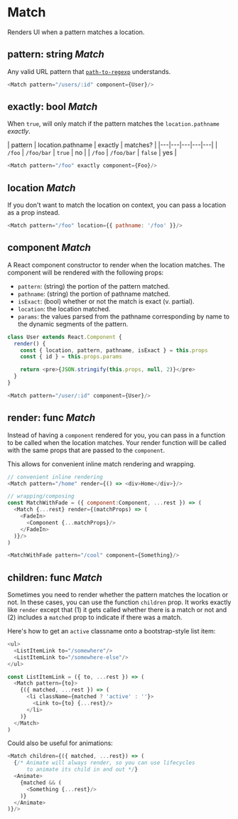 # Match

Renders UI when a pattern matches a location.

## pattern: string _Match_

Any valid URL pattern that [`path-to-regexp`][ptre] understands.

```js
<Match pattern="/users/:id" component={User}/>
```

## exactly: bool _Match_

When `true`, will only match if the pattern matches the
`location.pathname` _exactly_.

| pattern | location.pathname | exactly | matches? |
|---|---|---|---|---|
| `/foo`  | `/foo/bar`  | `true` | no |
| `/foo`  | `/foo/bar`  | `false` | yes |

```js
<Match pattern="/foo" exactly component={Foo}/>
```

## location _Match_

If you don't want to match the location on context, you can pass a
location as a prop instead.

```js
<Match pattern="/foo" location={{ pathname: '/foo' }}/>
```

## component _Match_

A React component constructor to render when the location matches. The
component will be rendered with the following props:

- `pattern`: (string) the portion of the pattern matched.
- `pathname`: (string) the portion of pathname matched.
- `isExact`: (bool) whether or not the match is exact (v. partial).
- `location`: the location matched.
- `params`: the values parsed from the pathname corresponding by name to
  the dynamic segments of the pattern.

```js
class User extends React.Component {
  render() {
    const { location, pattern, pathname, isExact } = this.props
    const { id } = this.props.params

    return <pre>{JSON.stringify(this.props, null, 2)}</pre>
  }
}

<Match pattern="/user/:id" component={User}/>
```

## render: func _Match_

Instead of having a `component` rendered for you, you can pass in a
function to be called when the location matches. Your render function
will be called with the same props that are passed to the `component`.

This allows for convenient inline match rendering and wrapping.

```js
// convenient inline rendering
<Match pattern="/home" render={() => <div>Home</div>}/>

// wrapping/composing
const MatchWithFade = ({ component:Component, ...rest }) => (
  <Match {...rest} render={(matchProps) => (
    <FadeIn>
      <Component {...matchProps}/>
    </FadeIn>
  )}/>
)

<MatchWithFade pattern="/cool" component={Something}/>
```

## children: func _Match_

Sometimes you need to render whether the pattern matches the location or not. In these cases, you can use the function `children` prop. It works exactly like `render` except that (1) it gets called whether there is a match or not and (2) includes a `matched` prop to indicate if there was a match.

Here's how to get an `active` classname onto a bootstrap-style list item:

```js
<ul>
  <ListItemLink to="/somewhere"/>
  <ListItemLink to="/somewhere-else"/>
</ul>

const ListItemLink = ({ to, ...rest }) => (
  <Match pattern={to}>
    {({ matched, ...rest }) => (
      <li className={matched ? 'active' : ''}>
        <Link to={to} {...rest}/>
      </li>
    )}
  </Match>
)
```

Could also be useful for animations:

```js
<Match children={({ matched, ...rest}) => (
  {/* Animate will always render, so you can use lifecycles
      to animate its child in and out */}
  <Animate>
    {matched && (
      <Something {...rest}/>
    )}
  </Animate>
)}/>
```


  [ptre]:https://www.npmjs.com/package/path-to-regexp

